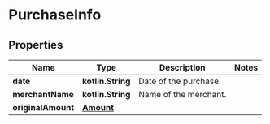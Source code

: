 
# PurchaseInfo

## Properties
Name | Type | Description | Notes
------------ | ------------- | ------------- | -------------
**date** | **kotlin.String** | Date of the purchase. | 
**merchantName** | **kotlin.String** | Name of the merchant. | 
**originalAmount** | [**Amount**](Amount.md) |  | 



